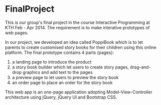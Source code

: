 FinalProject
============
This is our group's final project in the course Interactive Programming at KTH Feb - Apr 2014. The requirement is to make interative prototypes of web pages. 

In our project, we developed an idea called PoppiBook which is to let parents to create customised story books for their children using this online platform. The final prototype contains 4 parts (pages):
1) a landing page to introduce the product
2) a story book builder which let users to create story pages, drag-and-drop graphics and add text to the pages
3) a preview page to let users to preview the story book
4) an order page to place an order for the story book

This web app is an one-page application adopting Model-View-Controller architecture using jQuery, jQuery UI and Bootstrap CSS.
